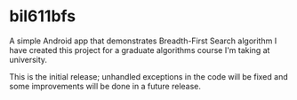 bil611bfs
=========

A simple Android app that demonstrates Breadth-First Search algorithm
I have created this project for a graduate algorithms course I'm taking at university.

This is the initial release; unhandled exceptions in the code will be fixed and some improvements will be done in a future release.
